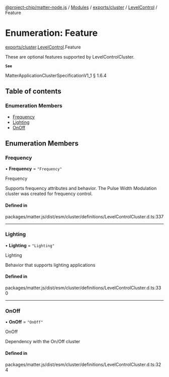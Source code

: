 [@project-chip/matter-node.js](../README.md) / [Modules](../modules.md) / [exports/cluster](../modules/exports_cluster.md) / [LevelControl](../modules/exports_cluster.LevelControl.md) / Feature

# Enumeration: Feature

[exports/cluster](../modules/exports_cluster.md).[LevelControl](../modules/exports_cluster.LevelControl.md).Feature

These are optional features supported by LevelControlCluster.

**`See`**

MatterApplicationClusterSpecificationV1_1 § 1.6.4

## Table of contents

### Enumeration Members

- [Frequency](exports_cluster.LevelControl.Feature.md#frequency)
- [Lighting](exports_cluster.LevelControl.Feature.md#lighting)
- [OnOff](exports_cluster.LevelControl.Feature.md#onoff)

## Enumeration Members

### Frequency

• **Frequency** = ``"Frequency"``

Frequency

Supports frequency attributes and behavior. The Pulse Width Modulation cluster was created for frequency
control.

#### Defined in

packages/matter.js/dist/esm/cluster/definitions/LevelControlCluster.d.ts:337

___

### Lighting

• **Lighting** = ``"Lighting"``

Lighting

Behavior that supports lighting applications

#### Defined in

packages/matter.js/dist/esm/cluster/definitions/LevelControlCluster.d.ts:330

___

### OnOff

• **OnOff** = ``"OnOff"``

OnOff

Dependency with the On/Off cluster

#### Defined in

packages/matter.js/dist/esm/cluster/definitions/LevelControlCluster.d.ts:324
